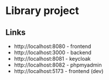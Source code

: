 # Library project

## Links

-   http://localhost:8080 - frontend
-   http://localhost:3000 - backend
-   http://localhost:8081 - keycloak
-   http://localhost:8082 - phpmyadmin
-   http://localhost:5173 - frontend (dev)
